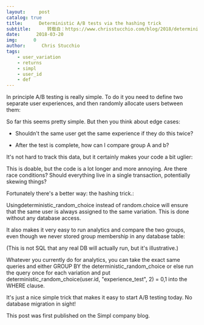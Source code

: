 ```yaml
---
layout:     post
catalog: true
title:      Deterministic A/B tests via the hashing trick
subtitle:      转载自：https://www.chrisstucchio.com/blog/2018/deterministic_ab_test.html?utm_medium=rss&utm_source=rss&utm_campaign=rss
date:      2018-03-20
img:      0
author:      Chris Stucchio
tags:
    - user_variation
    - returns
    - simpl
    - user_id
    - def
---
```


In principle A/B testing is really simple. To do it you need to define two separate user experiences, and then randomly allocate users between them:

So far this seems pretty simple. But then you think about edge cases:

- Shouldn't the same user get the same experience if they do this twice?

- After the test is complete, how can I compare group A and b?


It's not hard to track this data, but it certainly makes your code a bit uglier:

This is doable, but the code is a lot longer and more annoying. Are there race conditions? Should everything live in a single transaction, potentially skewing things?

Fortunately there's a better way: the hashing trick.:

Usingdeterministic_random_choice instead of random.choice will ensure that the same user is always assigned to the same variation. This is done without any database access.

It also makes it very easy to run analytics and compare the two groups, even though we never stored group membership in any database table:

(This is not SQL that any real DB will actually run, but it's illustrative.)

Whatever you currently do for analytics, you can take the exact same queries and either GROUP BY the deterministic_random_choice or else run the query once for each variation and put deterministic_random_choice(user.id, "experience_test", 2) = 0,1 into the WHERE clause.

It's just a nice simple trick that makes it easy to start A/B testing today. No database migration in sight!

This post was first published on the Simpl company blog.
